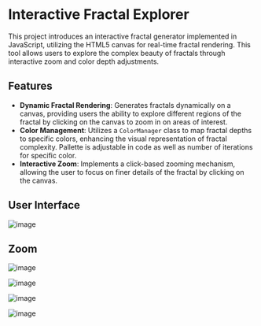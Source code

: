 # Interactive Fractal Explorer

This project introduces an interactive fractal generator implemented in JavaScript, utilizing the HTML5 canvas for real-time fractal rendering. This tool allows users to explore the complex beauty of fractals through interactive zoom and color depth adjustments.

## Features

- **Dynamic Fractal Rendering**: Generates fractals dynamically on a canvas, providing users the ability to explore different regions of the fractal by clicking on the canvas to zoom in on areas of interest.
- **Color Management**: Utilizes a `ColorManager` class to map fractal depths to specific colors, enhancing the visual representation of fractal complexity. Pallette is adjustable in code as well as number of iterations for specific color.
- **Interactive Zoom**: Implements a click-based zooming mechanism, allowing the user to focus on finer details of the fractal by clicking on the canvas.

## User Interface

![image](https://github.com/mykytynsofia/mandelbrot_set_explorer/assets/71774322/dc1b91f6-5875-43bb-bcba-794d4220d0fc)

## Zoom

![image](https://github.com/mykytynsofia/mandelbrot_set_explorer/assets/71774322/21d44fb8-a8c0-4abc-958b-7832ae7345ed)

![image](https://github.com/mykytynsofia/mandelbrot_set_explorer/assets/71774322/60cc1487-2c3c-45d4-9c59-4ca28e25c70b)

![image](https://github.com/mykytynsofia/mandelbrot_set_explorer/assets/71774322/92e48c75-7549-4206-a4c4-9b2e691d0414)

![image](https://github.com/mykytynsofia/mandelbrot_set_explorer/assets/71774322/f4f733b7-479e-4ea3-aa36-00a4b4e433c4)


